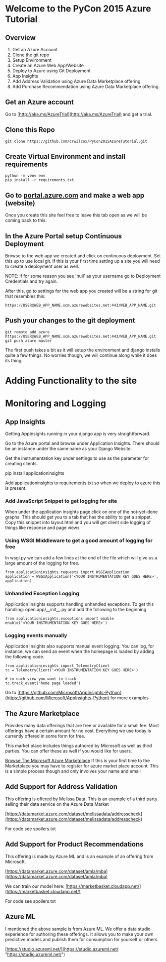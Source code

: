 # Welcome to the PyCon 2015 Azure Tutorial #

## Overview ##
1. Get an Azure Account
2. Clone the git repo
3. Setup Environment
4. Create an Azure Web App/Website
5. Deploy to Azure using Git Deployment
6. App Insights
7. Add Address Validation using Azure Data Marketplace offering
8. Add Purchase Recommendation using Azure Data Marketplace offering.


## Get an Azure account ##
Go to [http://aka.ms/AzureTrial](http://aka.ms/AzureTrial) and get a trial.

## Clone this Repo ##
	git clone https://github.com/crwilcox/PyCon2015AzureTutorial.git

## Create Virtual Environment and install requirements ##
	python -m venv env
	pip install -r requirements.txt

## Go to [portal.azure.com](portal.azure.com) and make a web app (website) ##
Once you create this site feel free to leave this tab open as we will be coming back to this.

## In the Azure Portal setup Continuous Deployment ##
Browse to the web app we created and click on continuous deployment.  Set this up to use local git.
If this is your first time setting up a site you will need to create a deployment user as well.

NOTE: if for some reason you see 'null' as your username go to Deployment Credentials and try again.

After this, go to settings for the web app you created will be a string for git that resembles this:
 
	https://USER@WEB_APP_NAME.scm.azurewebsites.net:443/WEB_APP_NAME.git

## Push your changes to the git deployment ##

	git remote add azure https://USER@WEB_APP_NAME.scm.azurewebsites.net:443/WEB_APP_NAME.git
	git push azure master

The first push takes a bit as it will setup the environment and django installs quite a few things.  No worries though, we will continue along while it does its thing.

# Adding Functionality to the site #
# Monitoring and Logging
## App Insights ##
Getting AppInsights running in your django app is very straightforward.

Go to the Azure portal and browse under Application Insights.  There should be an instance under the same name as your Django Website.

Get the instrumentation key under settings to use as the parameter for creating clients.

pip install applicationinsights

Add applicationinsights to requirements.txt so when we deploy to azure this is present.

### Add JavaScript Snippet to get logging for site ###
When under the application insights page click on one of the not-yet-done graphs.  This should get you to a tab that has the ability to get a snippet.  Copy this snippet into layout.html and you will get client side logging of things like response and page views

### Using WSGI Middleware to get a good amount of logging for free ###

In wsgi.py we can add a few lines at the end of the file which will give us a large amount of the logging for free.

	from applicationinsights.requests import WSGIApplication
	application = WSGIApplication('<YOUR INSTRUMENTATION KEY GOES HERE>', application)

### Unhandled Exception Logging ###
Application Insights supports handling unhandled exceptions.  To get this handling: open app/\_\_init\_\_.py and add the following to the beginning

	from applicationinsights.exceptions import enable
	enable('<YOUR INSTRUMENTATION KEY GOES HERE>')

### Logging events manually ###
Application Insights also supports manual event logging.  You can log, for instance, we can send an event when the homepage is loaded by adding the following code.
	
	from applicationinsights import TelemetryClient
	tc = TelemetryClient('<YOUR INSTRUMENTATION KEY GOES HERE>')
	
	# in each view you want to track
    tc.track_event('home page loaded')

Go to [https://github.com/Microsoft/AppInsights-Python](https://github.com/Microsoft/AppInsights-Python) for more examples

## The Azure Marketplace ##
Provides many data offerings that are free or available for a small fee.  Most offerings have a certain amount for no cost.  Everything we use today is currently offered in some form for free.

This market place includes things authored by Microsoft as well as third parties.  You can offer these as well if you would like for users.

[Browse The Microsoft Azure Marketplace](https://datamarket.azure.com/browse)
If this is your first time to the Marketplace you may have to register for azure market place account. This is a simple process though and only involves your name and email

## Add Support for Address Validation ##
This offering is offered by Melissa Data.  This is an example of a third party selling their data service on the Azure Data Market

[https://datamarket.azure.com/dataset/melissadata/addresscheck](https://datamarket.azure.com/dataset/melissadata/addresscheck)

For code see spoilers.txt

## Add Support for Product Recommendations ##
This offering is made by Azure ML and is an example of an offering from Microsoft.

[https://datamarket.azure.com/dataset/amla/mba](https://datamarket.azure.com/dataset/amla/mba)

We can train our model here: [https://marketbasket.cloudapp.net/](https://marketbasket.cloudapp.net/)

For code see spoilers.txt 

## Azure ML ##
I mentioned the above sample is from Azure ML.  We offer a data studio experience for authoring these offerings.  It allows you to make your own predictive models and publish them for consumption for yourself or others.

[https://studio.azureml.net/](https://studio.azureml.net/ "https://studio.azureml.net/")
